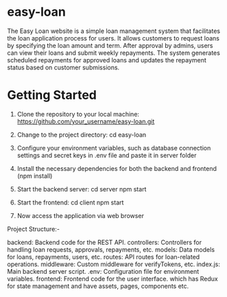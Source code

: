 # easy-loan
The Easy Loan website is a simple loan management system that facilitates the loan application process for users. 
It allows customers to request loans by specifying the loan amount and term. After approval by admins, users can view their loans and submit weekly repayments. 
The system generates scheduled repayments for approved loans and updates the repayment status based on customer submissions.

# Getting Started
1. Clone the repository to your local machine:
   https://github.com/your_username/easy-loan.git
   
2. Change to the project directory:
   cd easy-loan
   
3. Configure your environment variables, such as database connection settings and secret keys in .env file and paste it in server folder
   
4. Install the necessary dependencies for both the backend and frontend (npm install)
   
5. Start the backend server:
   cd server
   npm start
   
6. Start the frontend:
   cd client
   npm start
   
7. Now access the application via web browser

Project Structure:-

backend: Backend code for the REST API.
controllers: Controllers for handling loan requests, approvals, repayments, etc.
models: Data models for loans, repayments, users, etc.
routes: API routes for loan-related operations.
middleware: Custom middleware for verifyTokens, etc.
index.js: Main backend server script.
.env: Configuration file for environment variables.
frontend: Frontend code for the user interface. which has Redux for state management and have assets, pages, components etc.
